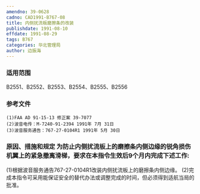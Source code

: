 ```yaml
---
amendno: 39-0628
cadno: CAD1991-B767-08
title: 内侧扰流板磨擦条的改装
publishdate: 1991-08-10
effdate: 1991-08-29
tags: B767
categories: 华北管理局
author: 边振海
---
```


### 适用范围 
B2551、B2552、B2553、B2554、B2555、B2556

<!--more-->
### 参考文件
    (1)FAA AD 91-15-13 修正案 39-7077 
    (2)波音电传：M-7240-91-2394 1991年 7月 31日
    (3)波音服务通告：767-27-0104R1 1991年 5月 30日

### 原因、措施和规定     为防止内侧扰流板上的磨擦条内侧边缘的锐角损伤机翼上的紧急撤离滑梯，要求在本指令生效后9个月内完成下述工作: 
(1)根据波音服务通告767-27-0104R1改装内侧扰流板上的磨擦条内侧边缘。 
    (2)完成本指令可采用能保证安全的替代办法或调整完成的时间，但必须得到适航当局的批准。

